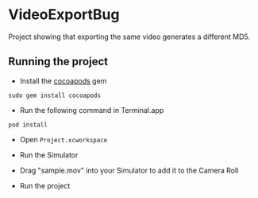 # VideoExportBug

Project showing that exporting the same video generates a different MD5.

## Running the project

- Install the [cocoapods](https://cocoapods.org) gem

```
sudo gem install cocoapods
```

- Run the following command in Terminal.app

```
pod install
```

- Open `Project.xcworkspace`

- Run the Simulator

- Drag "sample.mov" into your Simulator to add it to the Camera Roll

- Run the project
